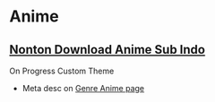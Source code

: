 # Anime
<h2><a href="https://hokime.co/">Nonton Download Anime Sub Indo</a></h2>

On Progress Custom Theme
<ul>
  <li>Meta desc on <a href="https://hokime.co/anime/">Genre Anime page</a></li>

